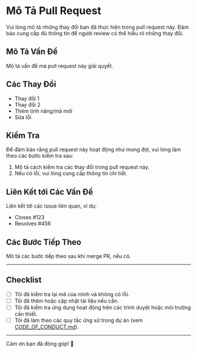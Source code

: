 # Mô Tả Pull Request

Vui lòng mô tả những thay đổi bạn đã thực hiện trong pull request này. Đảm bảo cung cấp đủ thông tin để người review có thể hiểu rõ những thay đổi.

## Mô Tả Vấn Đề
Mô tả vấn đề mà pull request này giải quyết.

## Các Thay Đổi
- Thay đổi 1
- Thay đổi 2
- Thêm tính năng/mã mới
- Sửa lỗi

## Kiểm Tra
Để đảm bảo rằng pull request này hoạt động như mong đợi, vui lòng làm theo các bước kiểm tra sau:
1. Mô tả cách kiểm tra các thay đổi trong pull request này.
2. Nếu có lỗi, vui lòng cung cấp thông tin chi tiết.

## Liên Kết tới Các Vấn Đề
Liên kết tới các issue liên quan, ví dụ:  
- Closes #123
- Resolves #456

## Các Bước Tiếp Theo
Mô tả các bước tiếp theo sau khi merge PR, nếu có.

---

## **Checklist**  
- [ ] Tôi đã kiểm tra lại mã của mình và không có lỗi.
- [ ] Tôi đã thêm hoặc cập nhật tài liệu nếu cần.
- [ ] Tôi đã kiểm tra ứng dụng hoạt động trên các trình duyệt hoặc môi trường cần thiết.
- [ ] Tôi đã làm theo các quy tắc ứng xử trong dự án (xem [CODE_OF_CONDUCT.md](https://github.com/TVU-OPS/UniHand/blob/main/CODE_OF_CONDUCT.md)).

---

Cảm ơn bạn đã đóng góp! 🙌